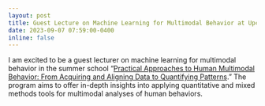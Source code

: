 ```yaml
---
layout: post
title: Guest Lecture on Machine Learning for Multimodal Behavior at Upcoming Summer School Program
date: 2023-09-07 07:59:00-0400
inline: false
---
```

I am excited to be a guest lecturer on machine learning for multimodal behavior in the summer school “[Practical Approaches to Human Multimodal Behavior: From Acquiring and Aligning Data to Quantifying Patterns](https://envisionbox.org/summerschool.html).” The program aims to offer in-depth insights into applying quantitative and mixed methods tools for multimodal analyses of human behaviors.
